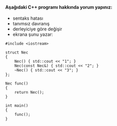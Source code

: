 #### Aşağıdaki C++ programı hakkında yorum yapınız:

+ sentaks hatası
+ tanımsız davranış
+ derleyiciye göre değişir
+ ekrana şunu yazar: 

```
#include <iostream>

struct Nec
{
	Nec() { std::cout << "1"; }
	Nec(const Nec&) { std::cout << "2"; }
	~Nec() { std::cout << "3"; }
};

Nec func()
{
	return Nec();
}

int main()
{
	func();
}

```
